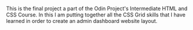 This is the final project a part of the Odin Project's Intermediate HTML and CSS Course. In this I am putting together all the CSS Grid skills that I have learned in order to create an admin dashboard website layout. 